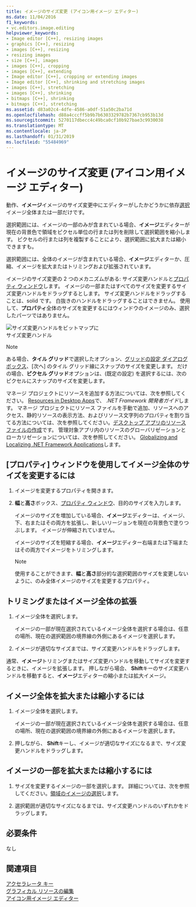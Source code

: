```yaml
---
title: イメージのサイズ変更 (アイコン用イメージ エディター)
ms.date: 11/04/2016
f1_keywords:
- vc.editors.image.editing
helpviewer_keywords:
- Image editor [C++], resizing images
- graphics [C++], resizing
- images [C++], resizing
- resizing images
- size [C++], images
- images [C++], cropping
- images [C++], extending
- Image editor [C++], cropping or extending images
- Image editor [C++], shrinking and stretching images
- images [C++], stretching
- images [C++], shrinking
- bitmaps [C++], shrinking
- bitmaps [C++], stretching
ms.assetid: d83a02c4-4dfe-4586-a0df-51a50c2ba71d
ms.openlocfilehash: d88a4cccff5b9b7b6303329782b7367cb953b13d
ms.sourcegitcommit: 5270117dbecc4c49bca0cf10b927bae3c9930038
ms.translationtype: MT
ms.contentlocale: ja-JP
ms.lasthandoff: 01/31/2019
ms.locfileid: "55484969"
---
```

# <a name="resizing-an-image-image-editor-for-icons"></a>イメージのサイズ変更 (アイコン用イメージ エディター)

動作、**イメージ**イメージのサイズ変更中にエディターがしたかどうかに依存[選択](../windows/selecting-an-area-of-an-image-image-editor-for-icons.md)イメージ全体または一部だけです。

選択範囲には、イメージの一部のみが含まれている場合、**イメージ**エディターが現在の背景色で領域をピクセル単位の行または列を削除して選択範囲を縮小します。 ピクセルの行または列を複製することにより、選択範囲に拡大または縮小できますも。

選択範囲には、全体のイメージが含まれている場合、**イメージ**エディターか、圧縮、イメージを拡大またはトリミングおよび拡張されています。

イメージのサイズ変更の 2 つのメカニズムがある: サイズ変更ハンドルと[プロパティ ウィンドウ](/visualstudio/ide/reference/properties-window)します。 イメージの一部またはすべてのサイズを変更するサイズ変更ハンドルをドラッグするとします。 サイズ変更ハンドルをドラッグすることは、solid です。 白抜きのハンドルをドラッグすることはできません。 使用して、**プロパティ**全体のサイズを変更するにはウィンドウのイメージのみ、選択したパーツではありません。

![サイズ変更ハンドルをビットマップに](../mfc/media/vcimageeditorsizinghandles.gif "vcImageEditorSizingHandles")<br/>
サイズ変更ハンドル

> [!NOTE]
> ある場合、**タイル グリッド**で選択したオプション、[グリッドの設定 ダイアログ ボックス](../windows/grid-settings-dialog-box-image-editor-for-icons.md)、[次へ] のタイル グリッド線にスナップのサイズを変更します。 だけの場合、**ピクセル グリッド**オプションは、(既定の設定) を選択するには、次のピクセルにスナップのサイズを変更します。

マネージ プロジェクトにリソースを追加する方法については、次を参照してください。 [Resources in Desktop Apps](/dotnet/framework/resources/index)で、 *.NET Framework 開発者ガイド*します。 マネージ プロジェクトにリソース ファイルを手動で追加、リソースへのアクセス、静的リソースの表示方法、およびリソース文字列のプロパティを割り当てる方法については、次を参照してください。[デスクトップ アプリのリソース ファイルの作成](/dotnet/framework/resources/creating-resource-files-for-desktop-apps)です。 管理対象アプリ内のリソースのグローバリゼーションとローカリゼーションについては、次を参照してください。 [Globalizing and Localizing .NET Framework Applications](/dotnet/standard/globalization-localization/index)します。

## <a name="to-resize-an-entire-image-using-the-properties-window"></a>[プロパティ] ウィンドウを使用してイメージ全体のサイズを変更するには

1. イメージを変更するプロパティを開きます。

1. **幅**と**高さ**ボックス、[プロパティ ウィンドウ](/visualstudio/ide/reference/properties-window)、目的のサイズを入力します。

   イメージのサイズを増加している場合、**イメージ**エディターは、イメージ、下、右またはその両方を拡張し、新しいリージョンを現在の背景色で塗りつぶします。 イメージが伸縮されていません。

   イメージのサイズを短縮する場合、**イメージ**エディター右端または下端またはその両方でイメージをトリミングします。

   > [!NOTE]
   > 使用することができます、**幅**と**高さ**部分的な選択範囲のサイズを変更しないように、のみ全体イメージのサイズを変更するプロパティ。

## <a name="to-crop-or-extend-an-entire-image"></a>トリミングまたはイメージ全体の拡張

1. イメージ全体を選択します。

   イメージの一部が現在選択されているイメージ全体を選択する場合は、任意の場所、現在の選択範囲の境界線の外側にあるイメージを選択します。

1. イメージが適切なサイズまでは、サイズ変更ハンドルをドラッグします。

通常、**イメージ**トリミングまたはサイズ変更ハンドルを移動してサイズを変更するときに、イメージを拡張します。 押しながら場合、 **Shift**キーのサイズ変更ハンドルを移動すると、**イメージ**エディターの縮小または拡大イメージ。

## <a name="to-shrink-or-stretch-an-entire-image"></a>イメージ全体を拡大または縮小するには

1. イメージ全体を選択します。

   イメージの一部が現在選択されているイメージ全体を選択する場合は、任意の場所、現在の選択範囲の境界線の外側にあるイメージを選択します。

1. 押しながら、 **Shift**キーし、イメージが適切なサイズになるまで、サイズ変更ハンドルをドラッグします。

## <a name="to-shrink-or-stretch-part-of-an-image"></a>イメージの一部を拡大または縮小するには

1. サイズを変更するイメージの一部を選択します。 詳細については、次を参照してください。[領域のイメージの選択](../windows/selecting-an-area-of-an-image-image-editor-for-icons.md)します。

1. 選択範囲が適切なサイズになるまでは、サイズ変更ハンドルのいずれかをドラッグします。

## <a name="requirements"></a>必要条件

なし

## <a name="see-also"></a>関連項目

[アクセラレータ キー](../windows/accelerator-keys-image-editor-for-icons.md)<br/>
[グラフィカル リソースの編集](../windows/editing-graphical-resources-image-editor-for-icons.md)<br/>
[アイコン用イメージ エディター](../windows/image-editor-for-icons.md)